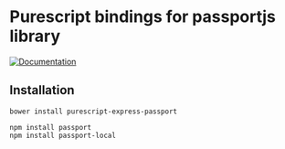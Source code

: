 # Purescript bindings for passportjs library

[![Documentation](http://pursuit.purescript.org/packages/purescript-express-passport/badge)](http://pursuit.purescript.org/packages/purescript-express-passport)

## Installation

```
bower install purescript-express-passport

npm install passport
npm install passport-local
```

